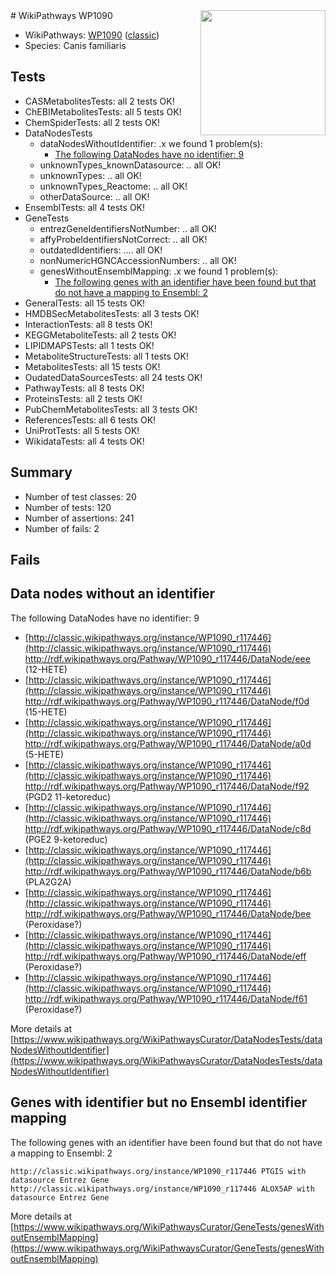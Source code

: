 <img style="float: right; width: 200px" src="https://upload.wikimedia.org/wikipedia/commons/thumb/8/83/Wplogo_with_text_500.png/640px-Wplogo_with_text_500.png" />
# WikiPathways WP1090

* WikiPathways: [WP1090](https://wikipathways.org/pathways/WP1090) ([classic](https://classic.wikipathways.org/instance/WP1090))
* Species: Canis familiaris
## Tests
* CASMetabolitesTests: all 2 tests OK!
* ChEBIMetabolitesTests: all 5 tests OK!
* ChemSpiderTests: all 2 tests OK!
* DataNodesTests
    * dataNodesWithoutIdentifier: .x we found 1 problem(s):
        * [The following DataNodes have no identifier: 9](#d2d32fa8)
    * unknownTypes_knownDatasource: .. all OK!
    * unknownTypes: .. all OK!
    * unknownTypes_Reactome: .. all OK!
    * otherDataSource: .. all OK!
* EnsemblTests: all 4 tests OK!
* GeneTests
    * entrezGeneIdentifiersNotNumber: .. all OK!
    * affyProbeIdentifiersNotCorrect: .. all OK!
    * outdatedIdentifiers: .... all OK!
    * nonNumericHGNCAccessionNumbers: .. all OK!
    * genesWithoutEnsemblMapping: .x we found 1 problem(s):
        * [The following genes with an identifier have been found but that do not have a mapping to Ensembl: 2](#40286d84)
* GeneralTests: all 15 tests OK!
* HMDBSecMetabolitesTests: all 3 tests OK!
* InteractionTests: all 8 tests OK!
* KEGGMetaboliteTests: all 2 tests OK!
* LIPIDMAPSTests: all 1 tests OK!
* MetaboliteStructureTests: all 1 tests OK!
* MetabolitesTests: all 15 tests OK!
* OudatedDataSourcesTests: all 24 tests OK!
* PathwayTests: all 8 tests OK!
* ProteinsTests: all 2 tests OK!
* PubChemMetabolitesTests: all 3 tests OK!
* ReferencesTests: all 6 tests OK!
* UniProtTests: all 5 tests OK!
* WikidataTests: all 4 tests OK!


## Summary

* Number of test classes: 20
* Number of tests: 120
* Number of assertions: 241
* Number of fails: 2

## Fails

<a name="d2d32fa8" />

## Data nodes without an identifier

The following DataNodes have no identifier: 9

* [http://classic.wikipathways.org/instance/WP1090_r117446](http://classic.wikipathways.org/instance/WP1090_r117446) http://rdf.wikipathways.org/Pathway/WP1090_r117446/DataNode/eee (12-HETE)
* [http://classic.wikipathways.org/instance/WP1090_r117446](http://classic.wikipathways.org/instance/WP1090_r117446) http://rdf.wikipathways.org/Pathway/WP1090_r117446/DataNode/f0d (15-HETE)
* [http://classic.wikipathways.org/instance/WP1090_r117446](http://classic.wikipathways.org/instance/WP1090_r117446) http://rdf.wikipathways.org/Pathway/WP1090_r117446/DataNode/a0d (5-HETE)
* [http://classic.wikipathways.org/instance/WP1090_r117446](http://classic.wikipathways.org/instance/WP1090_r117446) http://rdf.wikipathways.org/Pathway/WP1090_r117446/DataNode/f92 (PGD2 11-ketoreduc)
* [http://classic.wikipathways.org/instance/WP1090_r117446](http://classic.wikipathways.org/instance/WP1090_r117446) http://rdf.wikipathways.org/Pathway/WP1090_r117446/DataNode/c8d (PGE2 9-ketoreduc)
* [http://classic.wikipathways.org/instance/WP1090_r117446](http://classic.wikipathways.org/instance/WP1090_r117446) http://rdf.wikipathways.org/Pathway/WP1090_r117446/DataNode/b6b (PLA2G2A)
* [http://classic.wikipathways.org/instance/WP1090_r117446](http://classic.wikipathways.org/instance/WP1090_r117446) http://rdf.wikipathways.org/Pathway/WP1090_r117446/DataNode/bee (Peroxidase?)
* [http://classic.wikipathways.org/instance/WP1090_r117446](http://classic.wikipathways.org/instance/WP1090_r117446) http://rdf.wikipathways.org/Pathway/WP1090_r117446/DataNode/eff (Peroxidase?)
* [http://classic.wikipathways.org/instance/WP1090_r117446](http://classic.wikipathways.org/instance/WP1090_r117446) http://rdf.wikipathways.org/Pathway/WP1090_r117446/DataNode/f61 (Peroxidase?)


More details at [https://www.wikipathways.org/WikiPathwaysCurator/DataNodesTests/dataNodesWithoutIdentifier](https://www.wikipathways.org/WikiPathwaysCurator/DataNodesTests/dataNodesWithoutIdentifier)

<a name="40286d84" />

## Genes with identifier but no Ensembl identifier mapping

The following genes with an identifier have been found but that do not have a mapping to Ensembl: 2
```
http://classic.wikipathways.org/instance/WP1090_r117446 PTGIS with datasource Entrez Gene
http://classic.wikipathways.org/instance/WP1090_r117446 ALOX5AP with datasource Entrez Gene
```

More details at [https://www.wikipathways.org/WikiPathwaysCurator/GeneTests/genesWithoutEnsemblMapping](https://www.wikipathways.org/WikiPathwaysCurator/GeneTests/genesWithoutEnsemblMapping)

